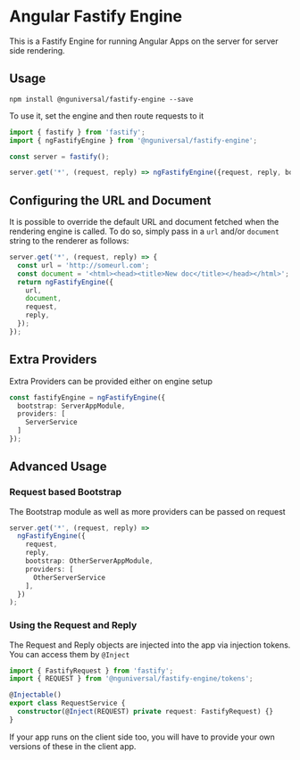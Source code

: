 # Angular Fastify Engine

This is a Fastify Engine for running Angular Apps on the server for server side rendering.

## Usage

`npm install @nguniversal/fastify-engine --save`

To use it, set the engine and then route requests to it

```ts
import { fastify } from 'fastify';
import { ngFastifyEngine } from '@nguniversal/fastify-engine';

const server = fastify();

server.get('*', (request, reply) => ngFastifyEngine({request, reply, bootstrap: ServerAppModule}));
```

## Configuring the URL and Document

It is possible to override the default URL and document fetched when the rendering engine
is called. To do so, simply pass in a `url` and/or `document` string to the renderer as follows:

```ts
server.get('*', (request, reply) => {
  const url = 'http://someurl.com';
  const document = '<html><head><title>New doc</title></head></html>';
  return ngFastifyEngine({
    url,
    document,
    request,
    reply,
  });
});
```

## Extra Providers

Extra Providers can be provided either on engine setup

```ts
const fastifyEngine = ngFastifyEngine({
  bootstrap: ServerAppModule,
  providers: [
    ServerService
  ]
});
```

## Advanced Usage

### Request based Bootstrap

The Bootstrap module as well as more providers can be passed on request

```ts
server.get('*', (request, reply) =>
  ngFastifyEngine({
    request,
    reply,
    bootstrap: OtherServerAppModule,
    providers: [
      OtherServerService
    ],
  })
);
```

### Using the Request and Reply

The Request and Reply objects are injected into the app via injection tokens.
You can access them by `@Inject`

```ts
import { FastifyRequest } from 'fastify';
import { REQUEST } from '@nguniversal/fastify-engine/tokens';

@Injectable()
export class RequestService {
  constructor(@Inject(REQUEST) private request: FastifyRequest) {}
}
```

If your app runs on the client side too, you will have to provide your own versions of these in the client app.

